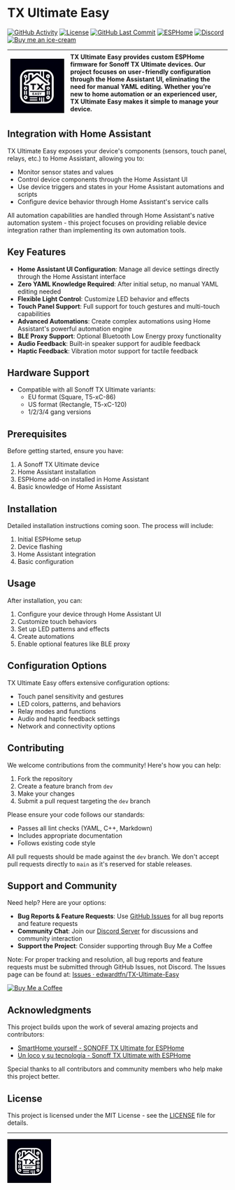 # TX Ultimate Easy

<!-- markdownlint-disable MD033 -->
<a href="https://github.com/edwardtfn/TX-Ultimate-Easy/commits/main" target="_blank">![GitHub Activity][commits-shield]</a>
<a href="LICENSE" target="_blank">![License][license-shield]</a>
<a href="https://github.com/edwardtfn/TX-Ultimate-Easy/commits/main" target="_blank">![GitHub Last Commit][last-commit-shield]</a>
<a href="https://esphome.io/" target="_blank">![ESPHome][esphome-shield]</a>
<a href="https://discord.gg/Db6WJWzWuf" target="_blank">![Discord][discord-shield]</a>
<a href="https://www.buymeacoffee.com/edwardfirmo" target="_blank">![Buy me an ice-cream][buymeacoffee-shield]</a>
<!-- markdownlint-enable MD033 -->

<!-- markdownlint-disable MD013 -->
| &nbsp;![TX Ultimate Easy Logo](Assets/Logo.webp) | TX Ultimate Easy provides custom ESPHome firmware for Sonoff TX Ultimate devices. Our project focuses on user-friendly configuration through the Home Assistant UI, eliminating the need for manual YAML editing. Whether you're new to home automation or an experienced user, TX Ultimate Easy makes it simple to manage your device. |
| --- | :-- |
<!-- markdownlint-enable MD013 -->

[commits-shield]: https://img.shields.io/github/commit-activity/y/edwardtfn/TX-Ultimate-Easy
[commits]: https://github.com/edwardtfn/TX-Ultimate-Easy/commits/main
[license-shield]: https://img.shields.io/github/license/edwardtfn/TX-Ultimate-Easy
[license]: LICENSE
[last-commit-shield]: https://img.shields.io/github/last-commit/edwardtfn/TX-Ultimate-Easy
[esphome-shield]: https://img.shields.io/badge/powered%20by-ESPHome-blue
[esphome]: https://esphome.io/
[discord-shield]: https://img.shields.io/discord/1243652421692031016?logo=discord
[discord]: https://discord.gg/Db6WJWzWuf
[buymeacoffee-shield]: https://img.shields.io/static/v1?label=Buy%20me%20an%20ice%20cream&message=❄&color=blue
[buymeacoffee]: https://www.buymeacoffee.com/edwardfirmo

## Integration with Home Assistant

TX Ultimate Easy exposes your device's components (sensors, touch panel, relays, etc.) to Home Assistant, allowing you to:

- Monitor sensor states and values
- Control device components through the Home Assistant UI
- Use device triggers and states in your Home Assistant automations and scripts
- Configure device behavior through Home Assistant's service calls

All automation capabilities are handled through Home Assistant's native automation system - this project focuses on providing reliable device integration rather than implementing its own automation tools.

## Key Features

- **Home Assistant UI Configuration**: Manage all device settings directly through the Home Assistant interface
- **Zero YAML Knowledge Required**: After initial setup, no manual YAML editing needed
- **Flexible Light Control**: Customize LED behavior and effects
- **Touch Panel Support**: Full support for touch gestures and multi-touch capabilities
- **Advanced Automations**: Create complex automations using Home Assistant's powerful automation engine
- **BLE Proxy Support**: Optional Bluetooth Low Energy proxy functionality
- **Audio Feedback**: Built-in speaker support for audible feedback
- **Haptic Feedback**: Vibration motor support for tactile feedback

## Hardware Support

- Compatible with all Sonoff TX Ultimate variants:
  - EU format (Square, T5-xC-86)
  - US format (Rectangle, T5-xC-120)
  - 1/2/3/4 gang versions

## Prerequisites

Before getting started, ensure you have:

1. A Sonoff TX Ultimate device
2. Home Assistant installation
3. ESPHome add-on installed in Home Assistant
4. Basic knowledge of Home Assistant

## Installation

Detailed installation instructions coming soon. The process will include:

1. Initial ESPHome setup
2. Device flashing
3. Home Assistant integration
4. Basic configuration

## Usage

After installation, you can:

1. Configure your device through Home Assistant UI
2. Customize touch behaviors
3. Set up LED patterns and effects
4. Create automations
5. Enable optional features like BLE proxy

## Configuration Options

TX Ultimate Easy offers extensive configuration options:

- Touch panel sensitivity and gestures
- LED colors, patterns, and behaviors
- Relay modes and functions
- Audio and haptic feedback settings
- Network and connectivity options

## Contributing

We welcome contributions from the community! Here's how you can help:

1. Fork the repository
2. Create a feature branch from `dev`
3. Make your changes
4. Submit a pull request targeting the `dev` branch

Please ensure your code follows our standards:
- Passes all lint checks (YAML, C++, Markdown)
- Includes appropriate documentation
- Follows existing code style

All pull requests should be made against the `dev` branch. We don't accept pull requests directly to `main` as it's reserved for stable releases.

## Support and Community

Need help? Here are your options:

- **Bug Reports & Feature Requests**: Use [GitHub Issues](https://github.com/edwardtfn/TX-Ultimate-Easy/issues) for all bug reports and feature requests
- **Community Chat**: Join our [Discord Server](https://discord.gg/Db6WJWzWuf) for discussions and community interaction
- **Support the Project**: Consider supporting through Buy Me a Coffee

Note: For proper tracking and resolution, all bug reports and feature requests must be submitted through GitHub Issues, not Discord. The Issues page can be found at: [Issues · edwardtfn/TX-Ultimate-Easy](https://github.com/edwardtfn/TX-Ultimate-Easy/issues)

[![Buy Me a Coffee](https://www.buymeacoffee.com/assets/img/custom_images/yellow_img.png)](https://www.buymeacoffee.com/edwardfirmo)

## Acknowledgments

This project builds upon the work of several amazing projects and contributors:

- [SmartHome yourself - SONOFF TX Ultimate for ESPHome](https://github.com/SmartHome-yourself/sonoff-tx-ultimate-for-esphome)
- [Un loco y su tecnología - Sonoff TX Ultimate with ESPHome](https://www.youtube.com/watch?v=58v8oqSQgXQ)

Special thanks to all contributors and community members who help make this project better.

## License

This project is licensed under the MIT License - see the [LICENSE](LICENSE) file for details.

---

<!-- markdownlint-disable MD033 -->
<img src="Assets/Logo.webp" alt="TX Ultimate Easy Logo" width="100"/>
<!-- markdownlint-enable MD033 -->
